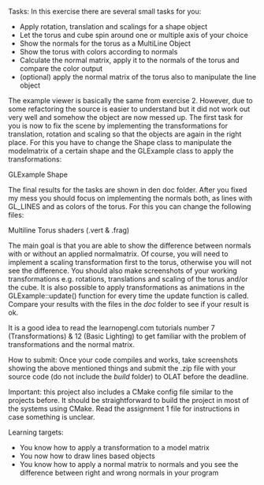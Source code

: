 Tasks:
In this exercise there are several small tasks for you:

- Apply rotation, translation and scalings for a shape object
- Let the torus and cube spin around one or multiple axis of your choice
- Show the normals for the torus as a MultiLine Object
- Show the torus with colors according to normals
- Calculate the normal matrix, apply it to the normals of the torus and compare the color output
- (optional) apply the normal matrix of the torus also to manipulate the line object

The example viewer is basically the same from exercise 2. However, due to some refactoring the source is easier to understand but it did not work out very well and somehow the object are now messed up. The first task for you is now to fix the scene by implementing the transformations for translation, rotation and scaling so that the objects are again in the right place. For this you have to change the Shape class to manipulate the modelmatrix of a certain shape and the GLExample class to apply the transformations:


GLExample
Shape

The final results for the tasks are shown in den doc folder. After you fixed my mess you should focus on implementing the normals both, as lines with GL_LINES and as colors of the torus. For this you can change the following files:

Multiline
Torus shaders (.vert & .frag)

The main goal is that you are able to show the difference between normals with or without an applied normalmatrix. Of course, you will need to implement a scaling transformation first to the torus, otherwise you will not see the difference. You should also make screenshots of your working transformations e.g. rotations, translations and scaling of the torus and/or the cube. It is also possible to apply transformations as animations in the GLExample::update() function for every time the update function is called.  Compare your results with the files in the _doc_ folder to see if your result is ok.

It is a good idea to read the learnopengl.com tutorials number 7 (Transformations) &  12 (Basic Lighting) to get familiar with the problem of transformations and the normal matrix.

How to submit:
Once your code compiles and works, take screenshots showing the above mentioned things and submit the .zip file with your source code (do not include the _build_ folder) to OLAT before the deadline.

Important: this project also includes a CMake config file similar to the projects before. It should be straightforward to build the project in most of the systems using CMake. Read the assignment 1 file for instructions in case something is unclear.

Learning targets:
- You know how to apply a transformation to a model matrix
- You now how to draw lines based objects
- You know how to apply a normal matrix to normals and you see the difference between right and wrong normals in your program
